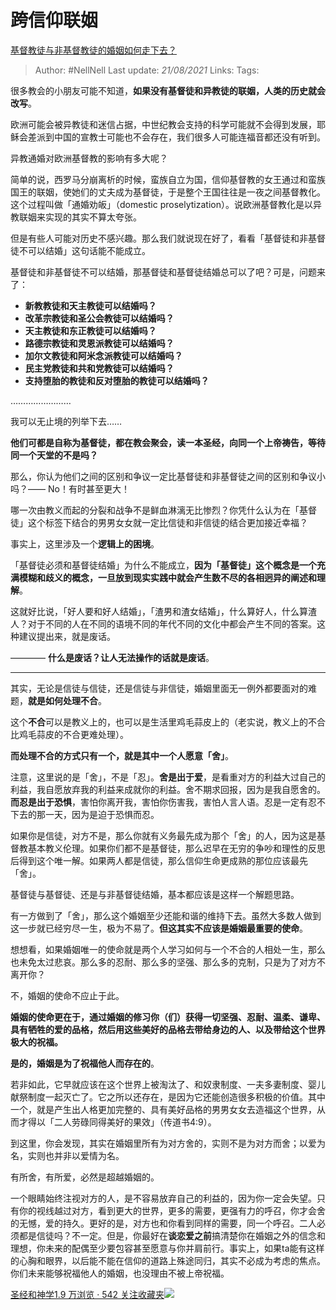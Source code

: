 # 跨信仰联姻
[基督教徒与非基督教徒的婚姻如何走下去？](https://www.zhihu.com/question/36540901/answer/724334672)

> Author: #NellNell
Last update: *21/08/2021*
Links:
Tags:

很多教会的小朋友可能不知道，**如果没有基督徒和异教徒的联姻，人类的历史就会改写**。

欧洲可能会被异教徒和迷信占据，中世纪教会支持的科学可能就不会得到发展，耶稣会差派到中国的宣教士可能也不会存在，我们很多人可能连福音都还没有听到。

异教通婚对欧洲基督教的影响有多大呢？

简单的说，西罗马分崩离析的时候，蛮族自立为国，信仰基督教的女王通过和蛮族国王的联姻，使她们的丈夫成为基督徒，于是整个王国往往是一夜之间基督教化。这个过程叫做「通婚劝皈」（domestic proselytization）。说欧洲基督教化是以异教联姻来实现的其实不算太夸张。

但是有些人可能对历史不感兴趣。那么我们就说现在好了，看看「基督徒和非基督徒不可以结婚」这句话能不能成立。

基督徒和非基督徒不可以结婚，那基督徒和基督徒结婚总可以了吧？可是，问题来了：

-   **新教教徒和天主教徒可以结婚吗？**
-   **改革宗教徒和圣公会教徒可以结婚吗？**
-   **天主教徒和东正教徒可以结婚吗？**
-   **路德宗教徒和灵恩派教徒可以结婚吗？**
-   **加尔文教徒和阿米念派教徒可以结婚吗？**
-   **民主党教徒和共和党教徒可以结婚吗？**
-   **支持堕胎的教徒和反对堕胎的教徒可以结婚吗？**

……………………

我可以无止境的列举下去……

**他们可都是自称为基督徒，都在教会聚会，读一本圣经，向同一个上帝祷告，等待同一个天堂的不是吗？**

那么，你认为他们之间的区别和争议一定比基督徒和非基督徒之间的区别和争议小吗？—— No！有时甚至更大！

哪一次由教义而起的分裂和战争不是鲜血淋漓无比惨烈？你凭什么认为在「基督徒」这个标签下结合的男男女女就一定比信徒和非信徒的结合更加接近幸福？

事实上，这里涉及一个**逻辑上的困境**。

「基督徒必须和基督徒结婚」为什么不能成立，**因为「基督徒」这个概念是一个充满模糊和歧义的概念，一旦放到现实实践中就会产生数不尽的各相迥异的阐述和理解**。

这就好比说，「好人要和好人结婚」，「渣男和渣女结婚」，什么算好人，什么算渣人？对于不同的人在不同的语境不同的年代不同的文化中都会产生不同的答案。这种建议提出来，就是废话。

———— **什么是废话？让人无法操作的话就是废话**。

---

其实，无论是信徒与信徒，还是信徒与非信徒，婚姻里面无一例外都要面对的难题，**就是如何处理不合**。

这个**不合**可以是教义上的，也可以是生活里鸡毛蒜皮上的（老实说，教义上的不合比鸡毛蒜皮的不合更难处理）。

**而处理不合的方式只有一个，就是其中一个人愿意「舍」**。

注意，这里说的是「舍」，不是「忍」。**舍是出于爱**，是看重对方的利益大过自己的利益，我自愿放弃我的利益来成就你的利益。舍不期求回报，因为是我自愿舍的。**而忍是出于恐惧**，害怕你离开我，害怕你伤害我，害怕人言人语。忍是一定有忍不下去的那一天，因为是迫于恐惧而忍。

如果你是信徒，对方不是，那么你就有义务最先成为那个「舍」的人，因为这是基督教基本教义伦理。如果你们都不是基督徒，那么迟早在无穷的争吵和理性的反思后得到这个唯一解。如果两人都是信徒，那么信仰生命更成熟的那位应该最先「舍」。

基督徒与基督徒、还是与非基督徒结婚，基本都应该是这样一个解题思路。

有一方做到了「舍」，那么这个婚姻至少还能和谐的维持下去。虽然大多数人做到这一步就已经穷尽一生，极为不易了。**但这其实不应该是婚姻最重要的使命**。

想想看，如果婚姻唯一的使命就是两个人学习如何与一个不合的人相处一生，那么也未免太过悲哀。那么多的忍耐、那么多的坚强、那么多的克制，只是为了对方不离开你？

不，婚姻的使命不应止于此。

**婚姻的使命更在于，通过婚姻的修习你（们）获得一切坚强、忍耐、温柔、谦卑、具有牺牲的爱的品格，然后用这些美好的品格去带给身边的人、以及带给这个世界极大的祝福。**

**是的，婚姻是为了祝福他人而存在的**。

若非如此，它早就应该在这个世界上被淘汰了、和奴隶制度、一夫多妻制度、婴儿献祭制度一起灭亡了。它之所以还存在，是因为它还能创造很多积极的价值。其中一个，就是产生出人格更加完整的、具有美好品格的男男女女去造福这个世界，从而才得以「二人劳碌同得美好的果效」（传道书4:9）。

到这里，你会发现，其实在婚姻里所有为对方舍的，实则不是为对方而舍；以爱为名，实则也并非以爱情为名。

有所舍，有所爱，必然是超越婚姻的。

一个眼睛始终注视对方的人，是不容易放弃自己的利益的，因为你一定会失望。只有你的视线越过对方，看到更大的世界，更多的需要，更强有力的呼召，你才会舍的无憾，爱的持久。更好的是，对方也和你看到同样的需要，同一个呼召。二人必须都是信徒吗？不一定。但是，你最好在**谈恋爱之前**搞清楚你在婚姻之外的信念和理想，你未来的配偶至少要包容甚至愿意与你并肩前行。事实上，如果ta能有这样的心胸和眼界，以后能不能在信仰的道路上殊途同归，其实不必成为考虑的焦点。你们未来能够祝福他人的婚姻，也没理由不被上帝祝福。

[圣经和神学1.9 万浏览 · 542 关注收藏夹![](https://pic2.zhimg.com/80/v2-b2918ef3f9c19572ba524ac59316a917_1440w.png)](https://zhihu.com/collection/313814574)
